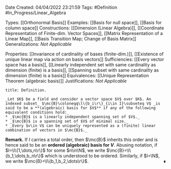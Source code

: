 <div class="topSpace"></div>

Date Created: 04/04/2022 23:21:59
Tags: #Definition #In_Progress/Linear_Algebra

Types: [[Orthonormal Basis]]
Examples: [[Basis for null space]], [[Basis for column space]]
Constructions: [[Dimension (Linear Algebra)]], [[Coordinate Representation of Finite-dim. Vector Spaces]], [[Matrix Representation of a Linear Map]], [[Basis Transition Map; Change of Basis Matrix]]
Generalizations: _Not Applicable_

Properties: [[Invariance of cardinality of bases (finite-dim.)]], [[Existence of unique linear map via action on basis vectors]]
Sufficiencies: [[Every vector space has a basis]], [[Linearly independent set with same cardinality as dimension (finite) is a basis]], [[Spanning subset with same cardinality as dimension (finite) is a basis]]
Equivalences: [[Unique Representation Theorem (algebraic basis)]]
Justifications: _Not Applicable_

``` ad-Definition
title: Definition.

_Let $K$ be a field and consider a vector space $V$ over $K$. An indexed subset_ $\mc{B}\coloneqq\l\{b_i\r\}_{i\in I}\subseteq V$ _is said to be a **(algebraic) basis for $V$** if any of the following equivalent conditions hold:_
* _$\mc{B}$ is a linearly independent spanning set of $V$._
* _$\mc{B}$ is a spanning set of $V$ of minimal size._
* _Every $v\in V$ can be uniquely represented as a (finite) linear combination of vectors in $\mc{B}$._

```

**Remark.** If $I$ carries a total order, then $\mc{B}$ inherits this order and is hence said to be an **ordered (algebraic) basis for $V$**. Abusing notation, if $I=\l\{1,\dots,n\r\}$ for some $n\in\N$, we write $\mc{B}=\l\{b_1,\dots,b_n\r\}$ which is understood to be ordered. Similarly, if $I=\N$, we write $\mc{B}=\l\{b_1,b_2,\dots\r\}$.<span style="float:right;">$\blacklozenge$</span>
